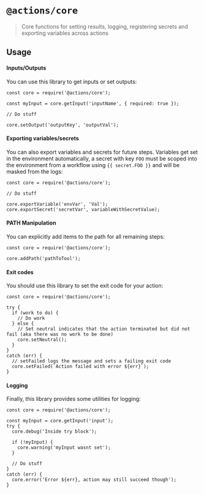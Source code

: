 # `@actions/core`

> Core functions for setting results, logging, registering secrets and exporting variables across actions

## Usage

#### Inputs/Outputs

You can use this library to get inputs or set outputs:

```
const core = require('@actions/core');

const myInput = core.getInput('inputName', { required: true });

// Do stuff

core.setOutput('outputKey', 'outputVal');
```

#### Exporting variables/secrets

You can also export variables and secrets for future steps. Variables get set in the environment automatically, a secret with key `FOO` must be scoped into the environment from a workflow using `{{ secret.FOO }}` and will be masked from the logs:

```
const core = require('@actions/core');

// Do stuff

core.exportVariable('envVar', 'Val');
core.exportSecret('secretVar', variableWithSecretValue);
```

#### PATH Manipulation

You can explicitly add items to the path for all remaining steps:

```
const core = require('@actions/core');

core.addPath('pathToTool');
```

#### Exit codes

You should use this library to set the exit code for your action:

```
const core = require('@actions/core');

try {
  if (work to do) {
    // Do work
  } else {
    // Set neutral indicates that the action terminated but did not fail (aka there was no work to be done)
    core.setNeutral();
  }
}
catch (err) {
  // setFailed logs the message and sets a failing exit code
  core.setFailed(`Action failed with error ${err}`);
}

```

#### Logging

Finally, this library provides some utilities for logging:

```
const core = require('@actions/core');

const myInput = core.getInput('input');
try {
  core.debug('Inside try block');
  
  if (!myInput) {
    core.warning('myInput wasnt set');
  }
  
  // Do stuff
}
catch (err) {
  core.error('Error ${err}, action may still succeed though');
}
```
